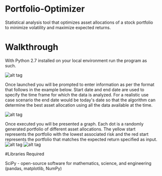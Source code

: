 # Portfolio-Optimizer
Statistical analysis tool that optimizes asset allocations of a stock portfolio to minimize volatility and maximize expected returns.
# Walkthrough
With Python 2.7 installed on your local environment run the program as such.

![alt tag](https://raw.githubusercontent.com/nav97/Portfolio-Optimizer/master/Screenshots/Capture1.PNG)

Once launched you will be prompted to enter information as per the format that follows in the example below. Start date and end date are used to specify the time frame for which the data is analyzed. For a realistic use case scenario the end date would be today's date so that the algorithm can determine the best asset allocation using all the data available at the time.

![alt tag](https://raw.githubusercontent.com/nav97/Portfolio-Optimizer/master/Screenshots/Capture2.PNG)

Once executed you will be presented a graph. Each dot is a randomly generated portfolio of different asset allocations. The yellow start represents the portfolio with the lowest associated risk and the red start represents the portfolio that matches the expected return specified as input.
![alt tag](https://raw.githubusercontent.com/nav97/Portfolio-Optimizer/master/Screenshots/Capture3.PNG)
![alt tag](https://raw.githubusercontent.com/nav97/Portfolio-Optimizer/master/Screenshots/Capture4.PNG)

#Libraries Required

SciPy - open-source software for mathematics, science, and engineering (pandas, matplotlib, NumPy)
